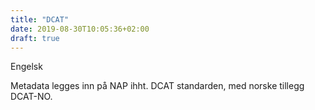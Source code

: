```yaml
---
title: "DCAT"
date: 2019-08-30T10:05:36+02:00
draft: true
---
```

Engelsk

Metadata legges inn på NAP ihht. DCAT standarden, med norske tillegg DCAT-NO.
